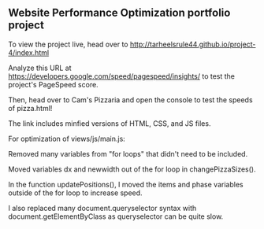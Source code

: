 ## Website Performance Optimization portfolio project

To view the project live, head over to http://tarheelsrule44.github.io/project-4/index.html

Analyze this URL at https://developers.google.com/speed/pagespeed/insights/ to test the project's PageSpeed score.

Then, head over to Cam's Pizzaria and open the console to test the speeds of pizza.html!



The link includes minfied versions of HTML, CSS, and JS files. 

For optimization of views/js/main.js:

Removed many variables from "for loops" that didn't need to be included.  

Moved variables dx and newwidth out of the for loop in changePizzaSizes().

In the function updatePositions(), I moved the items and phase variables outside of the for loop to increase speed. 

I also replaced many document.queryselector syntax with document.getElementByClass as queryselector can be quite slow. 


